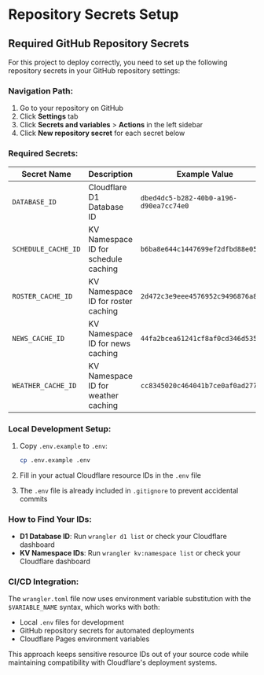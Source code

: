 # Repository Secrets Setup

## Required GitHub Repository Secrets

For this project to deploy correctly, you need to set up the following repository secrets in your GitHub repository settings:

### Navigation Path:
1. Go to your repository on GitHub
2. Click **Settings** tab
3. Click **Secrets and variables** > **Actions** in the left sidebar
4. Click **New repository secret** for each secret below

### Required Secrets:

| Secret Name | Description | Example Value |
|-------------|-------------|---------------|
| `DATABASE_ID` | Cloudflare D1 Database ID | `dbed4dc5-b282-40b0-a196-d90ea7cc74e0` |
| `SCHEDULE_CACHE_ID` | KV Namespace ID for schedule caching | `b6ba8e644c1447699ef2dfbd88e0527e` |
| `ROSTER_CACHE_ID` | KV Namespace ID for roster caching | `2d472c3e9eee4576952c9496876a8e5f` |
| `NEWS_CACHE_ID` | KV Namespace ID for news caching | `44fa2bcea61241cf8af0cd346d53505d` |
| `WEATHER_CACHE_ID` | KV Namespace ID for weather caching | `cc8345020c464041b7ce0af0ad277dba` |

### Local Development Setup:

1. Copy `.env.example` to `.env`:
   ```bash
   cp .env.example .env
   ```

2. Fill in your actual Cloudflare resource IDs in the `.env` file

3. The `.env` file is already included in `.gitignore` to prevent accidental commits

### How to Find Your IDs:

- **D1 Database ID**: Run `wrangler d1 list` or check your Cloudflare dashboard
- **KV Namespace IDs**: Run `wrangler kv:namespace list` or check your Cloudflare dashboard

### CI/CD Integration:

The `wrangler.toml` file now uses environment variable substitution with the `$VARIABLE_NAME` syntax, which works with both:
- Local `.env` files for development
- GitHub repository secrets for automated deployments
- Cloudflare Pages environment variables

This approach keeps sensitive resource IDs out of your source code while maintaining compatibility with Cloudflare's deployment systems.
